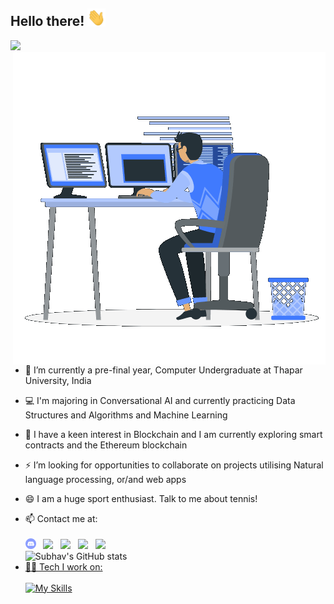 ## Hello there!  <img src="https://github.com/purjaysin/purjaysin/blob/main/media/Hi.gif" width="29px">
<img src="https://komarev.com/ghpvc/?username=SubhavBatra&color=red" />
<img src="https://raw.githubusercontent.com/0xAbdulKhalid/0xAbdulKhalid/main/assets/mdImages/Right_Side.gif" alt="side Image" align="right" width="500" height="auto" />

- 🏦 I’m currently a pre-final year, Computer Undergraduate at Thapar University, India
- 💻 I'm majoring in Conversational AI and currently practicing Data Structures and Algorithms and Machine Learning
- 🤔 I have a keen interest in Blockchain and I am currently exploring smart contracts and the Ethereum blockchain
- ⚡ I’m looking for opportunities to collaborate on projects utilising Natural language processing, or/and web apps
- 😄 I am a huge sport enthusiast. Talk to me about tennis! 
- 📫 Contact me at: <br><br>
  [<img src="https://github.com/purjaysin/purjaysin/blob/main/media/discord-round.svg" width="3.5%"/>](http://discordapp.com/users/745594262770417764)  &nbsp; [<img src="https://img.icons8.com/color/48/000000/twitter.png" width="3.5%"/>](https://twitter.com/batrasubhav)  &nbsp; [<img src="https://img.icons8.com/color/48/000000/linkedin.png" width="3.5%"/>](https://www.linkedin.com/in/subhav-batra-0269341a4/)  &nbsp; [<img src="https://img.icons8.com/fluent/48/000000/instagram-new.png" width="3.5%"/>](https://www.instagram.com/subhavbatra/)  &nbsp; <a href="mailto:subhavbatra3002@gmail.com"> <img src="https://img.icons8.com/fluent/48/000000/gmail.png" width="3.5%"/>
  <br>
  <img width="500" height="auto" align="right" alt="Subhav's GitHub stats" src="https://github-readme-stats.vercel.app/api?username=subhavbatra&show_icons=true&theme=react&count_private=true&include_all_commits=true" />

- 🧑‍💻 Tech I work on: <br><br>
  [![My Skills](https://skillicons.dev/icons?i=cpp,py,js,html,css,express,nodejs,react,tailwind,selenium,tensorflow&perline=4)](https://skillicons.dev)<br><br>
